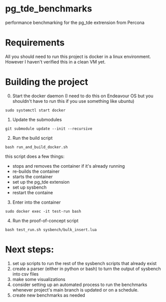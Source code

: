 # pg_tde_benchmarks
performance benchmarking for the pg_tde extrension from Percona

# Requirements

All you should need to run this project is docker in a linux environment. However I haven't verified this in a clean VM yet.

# Building the project

0. Start the docker daemon (I need to do this on Endeavour OS but you shouldn't have to run this if you use something like ubuntu)
```
sudo systemctl start docker
```

1. Update the submodules
```
git submodule update --init --recursive
```

2. Run the build script
```
bash run_and_build_docker.sh
```

this script does a few things:
- stops and removes the container if it's already running
- re-builds the container 
- starts the container 
- set up the pg_tde extension 
- set up sysbench 
- restart the containe

3. Enter into the container 
```
sudo docker exec -it test-run bash
```

4. Run the proof-of-concept script 
```
bash test_run.sh sysbench/bulk_insert.lua
```

# Next steps:

1. set up scripts to run the rest of the sysbench scripts that already exist
2. create a parser (either in python or bash) to turn the output of sysbench into csv files
3. make some visualizations
4. consider setting up an automated process to run the benchmarks whenever project's main branch is updated or on a schedule.
5. create new benchmarks as needed
